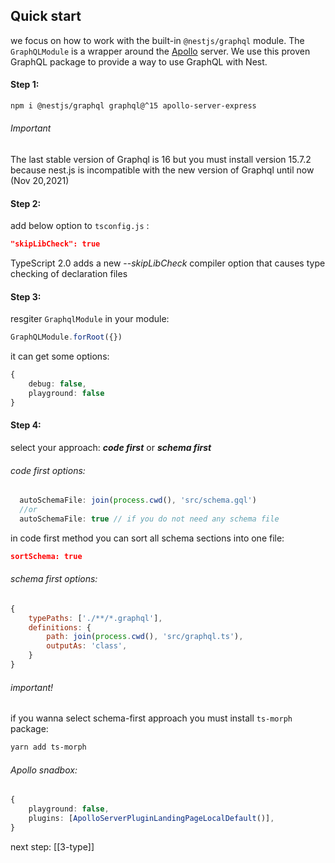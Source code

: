 ## Quick start
 we focus on how to work with the built-in `@nestjs/graphql` module. The `GraphQLModule` is a wrapper around the [Apollo](https://www.apollographql.com/) server. We use this proven GraphQL package to provide a way to use GraphQL with Nest.
 
 #### Step 1:
```bash
npm i @nestjs/graphql graphql@^15 apollo-server-express
```
###### Important 
The last stable version of Graphql is 16 but you must install version 15.7.2 because nest.js is incompatible with the new version of Graphql until now (Nov 20,2021)

#### Step 2:
add below option to `tsconfig.js` :
```json
"skipLibCheck": true
```
TypeScript 2.0 adds a new --_skipLibCheck_ compiler option that causes type checking of declaration files

#### Step 3:
resgiter `GraphqlModule` in your module:
```typescript
GraphQLModule.forRoot({})
```
it can get some options:
```typescript
{
	debug: false,
    playground: false
}
```

#### Step 4:
select your approach: ***code first*** or ***schema first***
###### code first options:
```typescript
  autoSchemaFile: join(process.cwd(), 'src/schema.gql')
  //or
  autoSchemaFile: true // if you do not need any schema file
```
in code first method you can sort all schema sections into one file:
```json
sortSchema: true
```
###### schema first options:
```javascript
{  
	typePaths: ['./**/*.graphql'],
	definitions: {
		path: join(process.cwd(), 'src/graphql.ts'),
		outputAs: 'class',
	}
}
```
###### important!
if you wanna select schema-first approach you must install `ts-morph` package:
```bash
yarn add ts-morph
```
###### Apollo snadbox:
```typescript
{
	playground: false,
    plugins: [ApolloServerPluginLandingPageLocalDefault()],
}
```

next step: [[3-type]]